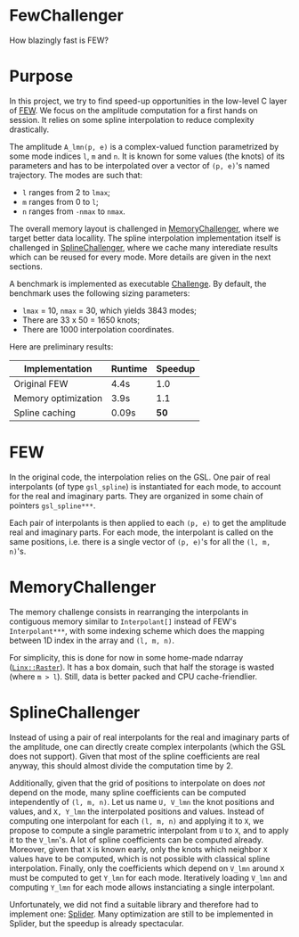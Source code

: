 # FewChallenger

How blazingly fast is FEW?

# Purpose

In this project, we try to find speed-up opportunities in the low-level C layer of [FEW](https://github.com/BlackHolePerturbationToolkit/FastEMRIWaveforms).
We focus on the amplitude computation for a first hands on session.
It relies on some spline interpolation to reduce complexity drastically.

The amplitude `A_lmn(p, e)` is a complex-valued function parametrized by some mode indices `l`, `m` and `n`.
It is known for some values (the knots) of its parameters and has to be interpolated over a vector of `(p, e)`'s named trajectory.
The modes are such that:

* `l` ranges from 2 to `lmax`;
* `m` ranges from 0 to `l`;
* `n` ranges from `-nmax` to `nmax`.

The overall memory layout is challenged in [MemoryChallenger](MemoryChallenger/MemoryChallenger),
where we target better data locallity.
The spline interpolation implementation itself is challenged in [SplineChallenger](SplineChallenger/SplineChallenger),
where we cache many interediate results which can be reused for every mode.
More details are given in the next sections.

A benchmark is implemented as executable [Challenge](Challenger/src/program/Challenge.cpp).
By default, the benchmark uses the following sizing parameters:

* `lmax` = 10, `nmax` = 30, which yields 3843 modes;
* There are 33 x 50 = 1650 knots;
* There are 1000 interpolation coordinates.

Here are preliminary results:

| Implementation      | Runtime | Speedup |
| ------------------- | ------- | ------- |
| Original FEW        |    4.4s |     1.0 |
| Memory optimization |    3.9s |     1.1 |
| Spline caching      |   0.09s |  **50** |

# FEW

In the original code, the interpolation relies on the GSL.
One pair of real interpolants (of type `gsl_spline`) is instantiated for each mode, to account for the real and imaginary parts.
They are organized in some chain of pointers `gsl_spline***`.

Each pair of interpolants is then applied to each `(p, e)` to get the amplitude real and imaginary parts.
For each mode, the interpolant is called on the same positions, i.e. there is a single vector of `(p, e)`'s for all the `(l, m, n)`'s.

# MemoryChallenger

The memory challenge consists in rearranging the interpolants in contiguous memory similar to `Interpolant[]` instead of FEW's `Interpolant***`,
with some indexing scheme which does the mapping between 1D index in the array and `(l, m, n)`.

For simplicity, this is done for now in some home-made ndarray ([`Linx::Raster`](https://github.com/kabasset/Linx)).
It has a box domain, such that half the storage is wasted (where `m > l`).
Still, data is better packed and CPU cache-friendlier.

# SplineChallenger

Instead of using a pair of real interpolants for the real and imaginary parts of the amplitude, one can directly create complex interpolants
(which the GSL does not support).
Given that most of the spline coefficients are real anyway, this should almost divide the computation time by 2.

Additionally, given that the grid of positions to interpolate on does *not* depend on the mode, many spline coefficients can be computed intependently of `(l, m, n)`.
Let us name `U, V_lmn` the knot positions and values, and `X, Y_lmn` the interpolated positions and values.
Instead of computing one interpolant for each `(l, m, n)` and applying it to `X`, we propose to compute a single parametric interpolant from `U` to `X`, and to apply it to the `V_lmn`'s.
A lot of spline coefficients can be computed already.
Moreover, given that `X` is known early, only the knots which neighbor `X` values have to be computed, which is not possible with classical spline interpolation.
Finally, only the coefficients which depend on `V_lmn` around `X` must be computed to get `Y_lmn` for each mode.
Iteratively loading `V_lmn` and computing `Y_lmn` for each mode allows instanciating a single interpolant.

Unfortunately, we did not find a suitable library and therefore had to implement one: [Splider](https://github.com/kabasset/Splider).
Many optimization are still to be implemented in Splider, but the speedup is already spectacular.
